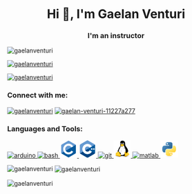 <h1 align="center">Hi 👋, I'm Gaelan Venturi</h1>
<h3 align="center">I'm an instructor</h3>

<p align="left"> <img src="https://komarev.com/ghpvc/?username=gaelanventuri&label=Profile%20views&color=0e75b6&style=flat" alt="gaelanventuri" /> </p>

<p align="left"> <a href="https://github.com/ryo-ma/github-profile-trophy"><img src="https://github-profile-trophy.vercel.app/?username=gaelanventuri" alt="gaelanventuri" /></a> </p>

<p align="left"> <a href="https://twitter.com/gaelanventuri" target="blank"><img src="https://img.shields.io/twitter/follow/gaelanventuri?logo=twitter&style=for-the-badge" alt="gaelanventuri" /></a> </p>

<h3 align="left">Connect with me:</h3>
<p align="left">
<a href="https://twitter.com/gaelanventuri" target="blank"><img align="center" src="https://raw.githubusercontent.com/rahuldkjain/github-profile-readme-generator/master/src/images/icons/Social/twitter.svg" alt="gaelanventuri" height="30" width="40" /></a>
<a href="https://linkedin.com/in/gaelan-venturi-11227a277" target="blank"><img align="center" src="https://raw.githubusercontent.com/rahuldkjain/github-profile-readme-generator/master/src/images/icons/Social/linked-in-alt.svg" alt="gaelan-venturi-11227a277" height="30" width="40" /></a>
</p>

<h3 align="left">Languages and Tools:</h3>
<p align="left"> <a href="https://www.arduino.cc/" target="_blank" rel="noreferrer"> <img src="https://cdn.worldvectorlogo.com/logos/arduino-1.svg" alt="arduino" width="40" height="40"/> </a> <a href="https://www.gnu.org/software/bash/" target="_blank" rel="noreferrer"> <img src="https://www.vectorlogo.zone/logos/gnu_bash/gnu_bash-icon.svg" alt="bash" width="40" height="40"/> </a> <a href="https://www.cprogramming.com/" target="_blank" rel="noreferrer"> <img src="https://raw.githubusercontent.com/devicons/devicon/master/icons/c/c-original.svg" alt="c" width="40" height="40"/> </a> <a href="https://www.w3schools.com/cpp/" target="_blank" rel="noreferrer"> <img src="https://raw.githubusercontent.com/devicons/devicon/master/icons/cplusplus/cplusplus-original.svg" alt="cplusplus" width="40" height="40"/> </a> <a href="https://git-scm.com/" target="_blank" rel="noreferrer"> <img src="https://www.vectorlogo.zone/logos/git-scm/git-scm-icon.svg" alt="git" width="40" height="40"/> </a> <a href="https://www.linux.org/" target="_blank" rel="noreferrer"> <img src="https://raw.githubusercontent.com/devicons/devicon/master/icons/linux/linux-original.svg" alt="linux" width="40" height="40"/> </a> <a href="https://www.mathworks.com/" target="_blank" rel="noreferrer"> <img src="https://upload.wikimedia.org/wikipedia/commons/2/21/Matlab_Logo.png" alt="matlab" width="40" height="40"/> </a> <a href="https://www.python.org" target="_blank" rel="noreferrer"> <img src="https://raw.githubusercontent.com/devicons/devicon/master/icons/python/python-original.svg" alt="python" width="40" height="40"/> </a> </p>

<p><img align="left" src="https://github-readme-stats.vercel.app/api/top-langs?username=gaelanventuri&show_icons=true&locale=en&layout=compact" alt="gaelanventuri" /></p>

<p>&nbsp;<img align="center" src="https://github-readme-stats.vercel.app/api?username=gaelanventuri&show_icons=true&locale=en" alt="gaelanventuri" /></p>

<p><img align="center" src="https://github-readme-streak-stats.herokuapp.com/?user=gaelanventuri&" alt="gaelanventuri" /></p>


